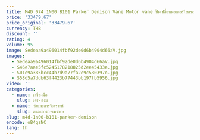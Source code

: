 ```yaml
---
title: M4D 074 1N00 B101 Parker Denison Vane Motor vane ปั๊มเปลี่ยนมอเตอร์ไฮดรอลิก
price: '33479.67'
price_original: '33479.67'
currency: THB
discount: ''
rating: 4
volume: 95
image: Sedeaa9a496014fbf92de0d6b4904d66aV.jpg
images:
  - Sedeaa9a496014fbf92de0d6b4904d66aV.jpg
  - S46e7aae5fc5245178218825d2ee45433e.jpg
  - S01e9a385bcc44b7d9a77fa2e9c580397o.jpg
  - S58d5a7ddb63f4423b77443bb197fb5956.jpg
video: ''
categories:
  - name: เครื่องมือ
    slug: เคร-องม
  - name: วัดและการวิเคราะห์
    slug: ดและการว-เคราะห
slug: m4d-1n00-b101-parker-denison
encode: oB4gzNC
lang: th
---
```

  